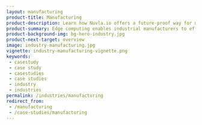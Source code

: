 ```yaml
---
layout: manufacturing
product-title: Manufacturing
product-description: Learn how Nuvla.io offers a future-proof way for manufacturers to monitor production and track assets.
product-summary: Edge computing enables industrial manufacturers to efficiently connect and automate their production. Using an array of innovative applications, businesses keep a finger on the pulse of their production processes.
product-background-img: bg-hero-industry.jpg
product-next-target: overview
image: industry-manufacturing.jpg
vignette: industry-manufacturing-vignette.png
keywords:
 - casestudy
 - case study
 - casestudies
 - case studies
 - industry
 - industries
permalink: /industries/manufacturing
redirect_from:
 - /manufacturing
 - /case-studies/manufacturing
---
```

